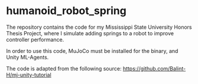 # humanoid_robot_spring

The repository contains the code for my Mississippi State University Honors Thesis Project, where I simulate adding springs to a robot to improve controller performance.

In order to use this code, MuJoCo must be installed for the binary, and Unity ML-Agents.

The code is adapted from the following source: https://github.com/Balint-H/mj-unity-tutorial


